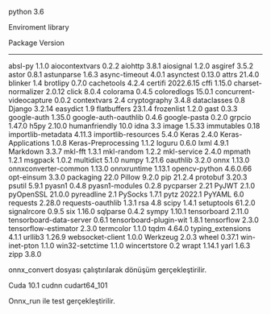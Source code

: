 python 3.6

Enviroment library

Package                 Version
----------------------- ---------
absl-py                 1.1.0
aiocontextvars          0.2.2
aiohttp                 3.8.1
aiosignal               1.2.0
asgiref                 3.5.2
astor                   0.8.1
astunparse              1.6.3
async-timeout           4.0.1
asynctest               0.13.0
attrs                   21.4.0
blinker                 1.4
brotlipy                0.7.0
cachetools              4.2.4
certifi                 2022.6.15
cffi                    1.15.0
charset-normalizer      2.0.12
click                   8.0.4
colorama                0.4.5
coloredlogs             15.0.1
concurrent-videocapture 0.0.2
contextvars             2.4
cryptography            3.4.8
dataclasses             0.8
Django                  3.2.14
easydict                1.9
flatbuffers             23.1.4
frozenlist              1.2.0
gast                    0.3.3
google-auth             1.35.0
google-auth-oauthlib    0.4.6
google-pasta            0.2.0
grpcio                  1.47.0
h5py                    2.10.0
humanfriendly           10.0
idna                    3.3
image                   1.5.33
immutables              0.18
importlib-metadata      4.11.3
importlib-resources     5.4.0
Keras                   2.4.0
Keras-Applications      1.0.8
Keras-Preprocessing     1.1.2
loguru                  0.6.0
lxml                    4.9.1
Markdown                3.3.7
mkl-fft                 1.3.1
mkl-random              1.2.2
mkl-service             2.4.0
mpmath                  1.2.1
msgpack                 1.0.2
multidict               5.1.0
numpy                   1.21.6
oauthlib                3.2.0
onnx                    1.13.0
onnxconverter-common    1.13.0
onnxruntime             1.13.1
opencv-python           4.6.0.66
opt-einsum              3.3.0
packaging               22.0
Pillow                  9.2.0
pip                     21.2.4
protobuf                3.20.3
psutil                  5.9.1
pyasn1                  0.4.8
pyasn1-modules          0.2.8
pycparser               2.21
PyJWT                   2.1.0
pyOpenSSL               21.0.0
pyreadline              2.1
PySocks                 1.7.1
pytz                    2022.1
PyYAML                  6.0
requests                2.28.0
requests-oauthlib       1.3.1
rsa                     4.8
scipy                   1.4.1
setuptools              61.2.0
signalrcore             0.9.5
six                     1.16.0
sqlparse                0.4.2
sympy                   1.10.1
tensorboard             2.11.0
tensorboard-data-server 0.6.1
tensorboard-plugin-wit  1.8.1
tensorflow              2.3.0
tensorflow-estimator    2.3.0
termcolor               1.1.0
tqdm                    4.64.0
typing_extensions       4.1.1
urllib3                 1.26.9
websocket-client        1.0.0
Werkzeug                2.0.3
wheel                   0.37.1
win-inet-pton           1.1.0
win32-setctime          1.1.0
wincertstore            0.2
wrapt                   1.14.1
yarl                    1.6.3
zipp                    3.8.0

onnx_convert dosyası çalıştırılarak dönüşüm gerçekleştirilir.

Cuda 10.1 cudnn cudart64_101

Onnx_run ile test gerçekleştirilir.

